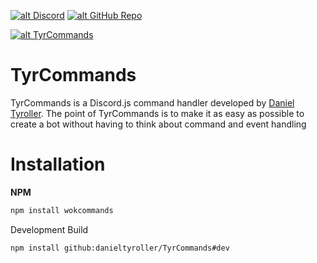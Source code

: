 <a href='https://discord.gg/penthaus' target='_blank'>![alt Discord](https://img.shields.io/discord/442373501412835328?color=7289da&logo=discord&logoColor=white)</a> <a href='https://github.com/danieltyroller/tyrcommands' target='_blank'>![alt GitHub Repo](https://img.shields.io/github/stars/danieltyroller/tyrcommands?style=social)</a>

<a href='https://nodei.co/npm/tyrcommands/' target='_blank'>![alt TyrCommands](https://nodei.co/npm/tyrcommands.png)</a>

# TyrCommands

TyrCommands is a Discord.js command handler developed by [Daniel Tyroller](https://github.com/danieltyroller). The point of TyrCommands is to make it as easy as possible to create a bot without having to think about command and event handling

# Installation

**NPM**

```bash
npm install wokcommands
```

Development Build

```bash
npm install github:danieltyroller/TyrCommands#dev
```
